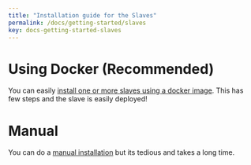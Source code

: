 ```yaml
---
title: "Installation guide for the Slaves"
permalink: /docs/getting-started/slaves
key: docs-getting-started-slaves
---
```


# Using Docker (Recommended)
You can easily [install one or more slaves using a docker image](/fireping/docs/getting-started/slaves/docker). This has few steps and the slave is easily deployed!

# Manual
You can do a [manual installation](/fireping/docs/getting-started/slaves/manual) but its tedious and takes a long time.
